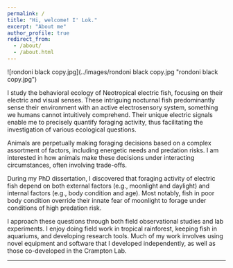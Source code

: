 ```yaml
---
permalink: /
title: "Hi, welcome! I' Lok."
excerpt: "About me"
author_profile: true
redirect_from: 
  - /about/
  - /about.html
---
```

![rondoni black copy.jpg](../images/rondoni black copy.jpg "rondoni black copy.jpg")

I study the behavioral ecology of Neotropical electric fish, focusing on their electric and visual senses. These intriguing nocturnal fish predominantly sense their environment with an active electrosensory system, something we humans cannot intuitively comprehend. Their unique electric signals enable me to precisely quantify foraging activity, thus facilitating the investigation of various ecological questions.

Animals are perpetually making foraging decisions based on a complex assortment of factors, including energetic needs and predation risks. I am interested in how animals make these decisions under interacting circumstances, often involving trade-offs.

During my PhD dissertation, I discovered that foraging activity of electric fish depend on both external factors (e.g., moonlight and daylight) and internal factors (e.g., body condition and age). Most notably, fish in poor body condition override their innate fear of moonlight to forage under conditions of high predation risk.

I approach these questions through both field observational studies and lab experiments. I enjoy doing field work in tropical rainforest, keeping fish in aquariums, and developing research tools. Much of my work involves using novel equipment and software that I developed independently, as well as those co-developed in the Crampton Lab.


---
